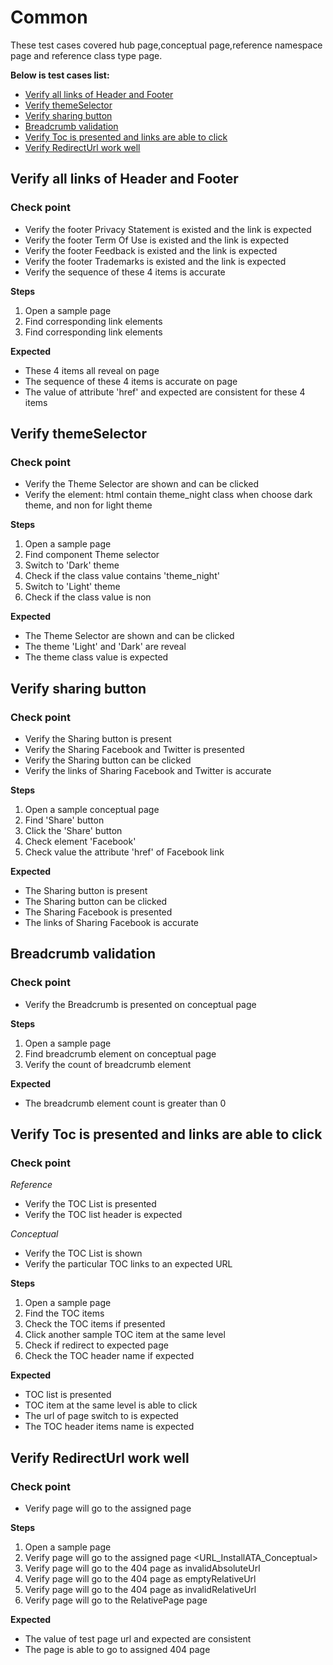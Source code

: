 # Common
These test cases covered hub page,conceptual page,reference namespace page and reference class type page.<br>

**Below is test cases list:**
* [Verify all links of Header and Footer](#Verify_all_links_of_Header_and_Footer)
* [Verify themeSelector](#Verify_themeSelector)
* [Verify sharing button](#Verify_sharing_button)
* [Breadcrumb validation](#Breadcrumb_validation)
* [Verify Toc is presented and links are able to click](#Verify_Toc_is_presented_and_links_are_able_to_click)
* [Verify RedirectUrl work well](#Verify_RedirectUrl_work_well)

## <a id='Verify_all_links_of_Header_and_Footer'></a>Verify all links of Header and Footer
### Check point
* Verify the footer Privacy Statement is existed and the link is expected
* Verify the footer Term Of Use is existed and the link is expected
* Verify the footer Feedback is existed and the link is expected
* Verify the footer Trademarks is existed and the link is expected
* Verify the sequence of these 4 items is accurate

**Steps**
1. Open a sample page
2. Find corresponding link elements 
3. Find corresponding link elements

**Expected**
* These 4 items all reveal on page
* The sequence of these 4 items is accurate on page
* The value of attribute 'href' and expected are consistent for these 4 items

## <a id='Verify_themeSelector'></a>Verify themeSelector
### Check point
* Verify the Theme Selector are shown and can be clicked
* Verify the element: html contain theme_night class when choose dark theme, and non for light theme

**Steps**
1. Open a sample page
2. Find component Theme selector
3. Switch to 'Dark' theme 
4. Check if the class value contains 'theme_night'
5. Switch to 'Light' theme
6. Check if the class value is non

**Expected**
* The Theme Selector are shown and can be clicked
* The theme 'Light' and 'Dark' are reveal
* The theme class value is expected

## <a id='Verify_sharing_button'></a>Verify  sharing button
### Check point
* Verify the Sharing button is present
* Verify the Sharing Facebook and Twitter is presented
* Verify the Sharing button can be clicked
* Verify the links of Sharing Facebook and Twitter  is accurate

**Steps**
1. Open a sample conceptual page
2. Find 'Share' button
3. Click the 'Share' button
4. Check element 'Facebook'
5. Check value the attribute 'href' of Facebook link

**Expected**
* The Sharing button is present
* The Sharing button can be clicked
* The Sharing Facebook is presented
* The links of Sharing Facebook is accurate

## <a id='Breadcrumb_validation'><a>Breadcrumb validation
### Check point
* Verify the Breadcrumb is presented on conceptual page

**Steps**
1. Open a sample page
2. Find breadcrumb element on conceptual page
3. Verify the count of breadcrumb element

**Expected**
* The breadcrumb element count is greater than 0

## <a id='Verify_Toc_is_presented_and_links_are_able_to_click'></a>Verify Toc is presented and links are able to click
### Check point
*Reference*
* Verify the TOC List is presented
* Verify the TOC list header is expected

*Conceptual*
* Verify the TOC List is shown
* Verify the particular TOC links to an expected URL

**Steps**
1. Open a sample page
2. Find the TOC items
3. Check the TOC items if presented
4. Click another sample TOC item at the same level
5. Check if redirect to expected page
6. Check the TOC header name if expected

**Expected**
* TOC list is presented
* TOC item at the same level is able to click
* The url of page switch to is expected
* The TOC header items name is expected

## <a id='Verify_RedirectUrl_work_well'></a>Verify RedirectUrl work well
### Check point
* Verify page will go to the assigned page

**Steps**
1. Open a sample page
2. Verify page will go to the assigned page <URL_InstallATA_Conceptual>
3. Verify page will go to the 404 page as invalidAbsoluteUrl
4. Verify page will go to the 404 page as emptyRelativeUrl
5. Verify page will go to the 404 page as invalidRelativeUrl
6. Verify page will go to the RelativePage page

**Expected**
* The value of test page url and expected are consistent
* The page is able to go to assigned 404 page

